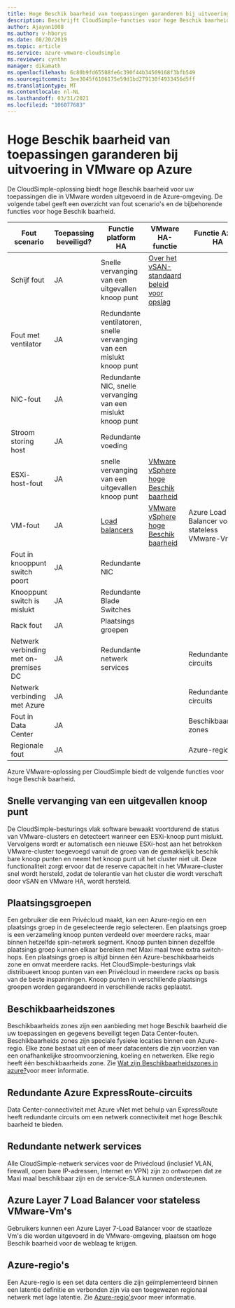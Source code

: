 ```yaml
---
title: Hoge Beschik baarheid van toepassingen garanderen bij uitvoering in VMware op Azure
description: Beschrijft CloudSimple-functies voor hoge Beschik baarheid om veelvoorkomende scenario's voor toepassings fouten te verhelpen voor toepassingen die worden uitgevoerd in een CloudSimple-Privécloud
author: Ajayan1008
ms.author: v-hborys
ms.date: 08/20/2019
ms.topic: article
ms.service: azure-vmware-cloudsimple
ms.reviewer: cynthn
manager: dikamath
ms.openlocfilehash: 6c80b9fd65588fe6c390f44b34509168f3bfb549
ms.sourcegitcommit: 3ee3045f6106175e59d1bd279130f4933456d5ff
ms.translationtype: MT
ms.contentlocale: nl-NL
ms.lasthandoff: 03/31/2021
ms.locfileid: "106077683"
---
```

# <a name="ensure-application-high-availability-when-running-in-vmware-on-azure"></a>Hoge Beschik baarheid van toepassingen garanderen bij uitvoering in VMware op Azure

De CloudSimple-oplossing biedt hoge Beschik baarheid voor uw toepassingen die in VMware worden uitgevoerd in de Azure-omgeving. De volgende tabel geeft een overzicht van fout scenario's en de bijbehorende functies voor hoge Beschik baarheid.

|  Fout scenario  |  Toepassing beveiligd?  |  Functie platform HA  |  VMware HA-functie  |  Functie Azure HA  |
|----------------------------------------|------------------------|-------------------------------------------------|-------------------------------------------------------------------------------------------------------------------------------------------------------------------------|----------------------------------------------|
|  Schijf fout  |  JA  |  Snelle vervanging van een uitgevallen knoop punt  |  [Over het vSAN-standaard beleid voor opslag](https://docs.vmware.com/en/VMware-vSphere/6.7/com.vmware.vsphere.virtualsan.doc/GUID-C228168F-6807-4C2A-9D74-E584CAF49A2A.html)  |  |
|  Fout met ventilator  |  JA  |  Redundante ventilatoren, snelle vervanging van een mislukt knoop punt  |  |  |
|  NIC-fout  |  JA  |  Redundante NIC, snelle vervanging van een mislukt knoop punt  |  |  |
|  Stroom storing host  |  JA  |  Redundante voeding  |  |  |
|  ESXi-host-fout  |  JA  |  snelle vervanging van een uitgevallen knoop punt  |  [VMware vSphere hoge Beschik baarheid](https://www.vmware.com/products/vsphere/high-availability.html)  |  |
|  VM-fout  |  JA  |  [Load balancers](load-balancers.md)  |  [VMware vSphere hoge Beschik baarheid](https://www.vmware.com/products/vsphere/high-availability.html)  |  Azure Load Balancer voor stateless VMware-Vm's  |
|  Fout in knooppunt switch poort  |  JA  |  Redundante NIC  |  |  |
|  Knooppunt switch is mislukt  |  JA  |  Redundante Blade Switches  |  |  |
|  Rack fout  |  JA  |  Plaatsings groepen  |  |  |
|  Netwerk verbinding met on-premises DC  |  JA  |  Redundante netwerk services  |  |  Redundante-circuits  |
|  Netwerk verbinding met Azure  |  JA  |  |  |  Redundante-circuits  |
|  Fout in Data Center  |  JA  |  |  |  Beschikbaarheids zones  |
|  Regionale fout  |  JA  |  |  |  Azure-regio's  |

Azure VMware-oplossing per CloudSimple biedt de volgende functies voor hoge Beschik baarheid.

## <a name="fast-replacement-of-failed-node"></a>Snelle vervanging van een uitgevallen knoop punt

De CloudSimple-besturings vlak software bewaakt voortdurend de status van VMware-clusters en detecteert wanneer een ESXi-knoop punt mislukt. Vervolgens wordt er automatisch een nieuwe ESXi-host aan het betrokken VMware-cluster toegevoegd vanuit de groep van de gemakkelijk beschik bare knoop punten en neemt het knoop punt uit het cluster niet uit. Deze functionaliteit zorgt ervoor dat de reserve capaciteit in het VMware-cluster snel wordt hersteld, zodat de tolerantie van het cluster die wordt verschaft door vSAN en VMware HA, wordt hersteld.

## <a name="placement-groups"></a>Plaatsingsgroepen

Een gebruiker die een Privécloud maakt, kan een Azure-regio en een plaatsings groep in de geselecteerde regio selecteren. Een plaatsings groep is een verzameling knoop punten verdeeld over meerdere racks, maar binnen hetzelfde spin-netwerk segment. Knoop punten binnen dezelfde plaatsings groep kunnen elkaar bereiken met Maxi maal twee extra switch-hops. Een plaatsings groep is altijd binnen één Azure-beschikbaarheids zone en omvat meerdere racks. Het CloudSimple-besturings vlak distribueert knoop punten van een Privécloud in meerdere racks op basis van de beste inspanningen. Knoop punten in verschillende plaatsings groepen worden gegarandeerd in verschillende racks geplaatst.

## <a name="availability-zones"></a>Beschikbaarheidszones

Beschikbaarheids zones zijn een aanbieding met hoge Beschik baarheid die uw toepassingen en gegevens beveiligt tegen Data Center-fouten. Beschikbaarheids zones zijn speciale fysieke locaties binnen een Azure-regio. Elke zone bestaat uit een of meer datacenters die zijn voorzien van een onafhankelijke stroomvoorziening, koeling en netwerken. Elke regio heeft één beschikbaarheids zone. Zie [Wat zijn Beschikbaarheidszones in azure?](../availability-zones/az-overview.md)voor meer informatie.

## <a name="redundant-azure-expressroute-circuits"></a>Redundante Azure ExpressRoute-circuits

Data Center-connectiviteit met Azure vNet met behulp van ExpressRoute heeft redundante circuits om een netwerk connectiviteit met hoge Beschik baarheid te bieden.

## <a name="redundant-networking-services"></a>Redundante netwerk services

Alle CloudSimple-netwerk services voor de Privécloud (inclusief VLAN, firewall, open bare IP-adressen, Internet en VPN) zijn zo ontworpen dat ze Maxi maal beschikbaar zijn en de service-SLA kunnen ondersteunen.

## <a name="azure-layer-7-load-balancer-for-stateless-vmware-vms"></a>Azure Layer 7 Load Balancer voor stateless VMware-Vm's

Gebruikers kunnen een Azure Layer 7-Load Balancer voor de staatloze Vm's die worden uitgevoerd in de VMware-omgeving, plaatsen om hoge Beschik baarheid voor de weblaag te krijgen.

## <a name="azure-regions"></a>Azure-regio's

Een Azure-regio is een set data centers die zijn geïmplementeerd binnen een latentie definitie en verbonden zijn via een toegewezen regionaal netwerk met lage latentie. Zie [Azure-regio's](https://azure.microsoft.com/global-infrastructure/regions)voor meer informatie.

